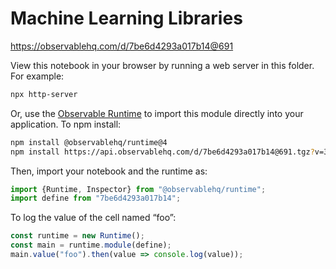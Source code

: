 # Machine Learning Libraries

https://observablehq.com/d/7be6d4293a017b14@691

View this notebook in your browser by running a web server in this folder. For
example:

~~~sh
npx http-server
~~~

Or, use the [Observable Runtime](https://github.com/observablehq/runtime) to
import this module directly into your application. To npm install:

~~~sh
npm install @observablehq/runtime@4
npm install https://api.observablehq.com/d/7be6d4293a017b14@691.tgz?v=3
~~~

Then, import your notebook and the runtime as:

~~~js
import {Runtime, Inspector} from "@observablehq/runtime";
import define from "7be6d4293a017b14";
~~~

To log the value of the cell named “foo”:

~~~js
const runtime = new Runtime();
const main = runtime.module(define);
main.value("foo").then(value => console.log(value));
~~~
